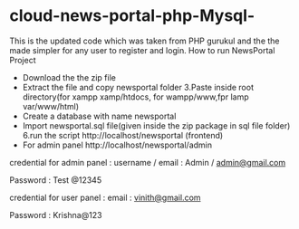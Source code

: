# cloud-news-portal-php-Mysql-
This is the updated code which was taken from PHP gurukul and the the made simpler for any user to register and login. How to run NewsPortal Project

- Download the the zip file
- Extract the file and copy newsportal folder 3.Paste inside root directory(for xampp xamp/htdocs, for wampp/www,fpr lamp var/www/html)
- Create a database with name newsportal
- Import newsportal.sql file(given inside the zip package in sql file folder) 6.run the script http://localhost/newsportal (frontend)
- For admin panel http://localhost/newsportal/admin



credential for admin panel : username / email : Admin / admin@gmail.com

Password : Test @12345

credential for user panel : email : vinith@gmail.com

Password : Krishna@123
